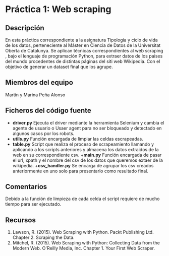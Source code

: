 #  Práctica 1: Web scraping
##  Descripción

En esta práctica correspondiente a la  asignatura Tipología y ciclo de vida de los datos, perteneciente al Máster en Ciencia de Datos de la Universitat Oberta de Catalunya. Se  aplican técnicas correspondientes al web scraping , bajo  el lenguaje de programación Python, para extraer datos  de los paises del mundo procedentes de distintas páginas del siti web Wikipedia. Con el objetivo de generar un dataset final que los agrupe.

## Miembros del equipo

Martín y Marina Peña Alonso

## Ficheros del código fuente

+ **driver.py** Ejecuta el driver mediante la herramienta Selenium y cambia el agente de usuario o Usaer agent para no ser bloqueado y detectado en algunos casos por los robots.
+ **utils.py** Función encargada de limpiar las celdas escrapeadas.
+ **table.py** Script que realiza el proceso de scrapeamiento llamando y aplicando a los scripts anteriores y almacena los datos extraidos de la web en su correspondiente csv.
+**main.py** Función encargada de pasar el url, xpath y el nombre del csv de los datos que queremos extaer de la wikipedia.
+**csv_handler.py** Se encarga de agrupar los csv creados anteriormente en uno solo para presentarlo como resultado final.

## Comentarios

Debido a la función de limpieza de cada celda el script requiere de mucho tiempo para ser ejecutado.

## Recursos

1. Lawson, R. (2015). Web Scraping with Python. Packt Publishing Ltd. Chapter 2. Scraping the Data.
2. Mitchel, R. (2015). Web Scraping with Python: Collecting Data from the Modern Web. O'Reilly Media, Inc. Chapter 1. Your First Web Scraper.


